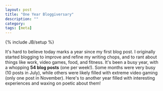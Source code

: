 ```yaml
---
layout: post
title: "One Year Bloggiversary"
description: ""
category: 
tags: [meta]
---
```

{% include JB/setup %}

It's hard to believe today marks a year since my first blog post. I originally started blogging to improve and refine my writing chops, and to rant about things like work, video games, food, and fitness. It's been a busy year, with a whopping **54 blog posts** (one per week!). Some months were very busy (10 posts in July), while others were likely filled with extreme video gaming (only one post in November). Here's to another year filled with interesting experiences and waxing on poetic about them!